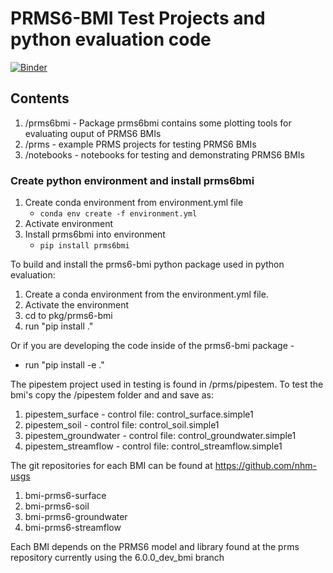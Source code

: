 # PRMS6-BMI Test Projects and python evaluation code

[![Binder](https://mybinder.org/badge_logo.svg)](https://mybinder.org/v2/gh/nhm-usgs/bmi-test-binder/master?urlpath=https%3A%2F%2Fgithub.com%2Fnhm-usgs%2Fbmi-test-binder%2Fblob%2Fmaster%2Fnotebooks%2F03_Surf_Soil_GW_SF_Validation.ipynb)

## Contents
1. /prms6bmi - Package prms6bmi contains some plotting tools for evaluating ouput of PRMS6 BMIs
2. /prms - example PRMS projects for testing PRMS6 BMIs
3. /notebooks - notebooks for testing and demonstrating PRMS6 BMIs

### Create python environment and install prms6bmi
1. Create conda environment from environment.yml file
    - `conda env create -f environment.yml`
2. Activate environment
3. Install prms6bmi into environment
    - ``` pip install prms6bmi ```

To build and install the prms6-bmi python package used in python evaluation:
1. Create a conda environment from the environment.yml file.
2. Activate the environment
3. cd to pkg/prms6-bmi
4. run "pip install ."

Or if you are developing the code inside of the prms6-bmi package -

- run "pip install -e ."

The pipestem project used in testing is found in /prms/pipestem. To test the bmi's copy the /pipestem folder and and save as:
1. pipestem_surface - control file: control_surface.simple1 
2. pipestem_soil - control file: control_soil.simple1 
3. pipestem_groundwater - control file: control_groundwater.simple1 
4. pipestem_streamflow - control file: control_streamflow.simple1 

The git repositories for each BMI can be found at https://github.com/nhm-usgs
1. bmi-prms6-surface
2. bmi-prms6-soil
3. bmi-prms6-groundwater
4. bmi-prms6-streamflow

Each BMI depends on the PRMS6 model and library found at the prms repository currently using the 6.0.0_dev_bmi branch



